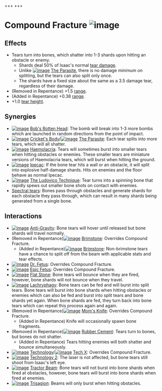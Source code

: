 +++
+++

 # Compound Fracture ![image](/image/Compound_Fracture.png) 


Effects
---------


* Tears turn into bones, which shatter into 1-3 shards upon hitting an obstacle or enemy.
	+ Shards deal 50% of Isaac's normal [tear damage](/wiki/Damage "Damage").
	+ Unlike [![image](/image/The_Parasite.png)](/wiki/The_Parasite "The Parasite") [The Parasite](/wiki/The_Parasite "The Parasite"), there is no damage minimum on splitting, but the tears can also split only once.
	+ The shards have a fixed size about the same as a 3.5 damage tear, regardless of their damage.
* (Removed in Repentance) +1.5 [range](/wiki/Range "Range").
* (Added in Repentance) +0.38 [range](/wiki/Range "Range").
* +1.0 [tear height](/wiki/Tear_height "Tear height").


Synergies
-----------


* [![image](/image/Bob%27s_Rotten_Head.png)](/wiki/Bob%27s_Rotten_Head "Bob's Rotten Head") [Bob's Rotten Head](/wiki/Bob%27s_Rotten_Head "Bob's Rotten Head"): The bomb will break into 1-3 more bombs which are launched in random directions from the point of impact.
* [![image](/image/Cricket%27s_Body.png)](/wiki/Cricket%27s_Body "Cricket's Body") [Cricket's Body](/wiki/Cricket%27s_Body "Cricket's Body")/[![image](/image/The_Parasite.png)](/wiki/The_Parasite "The Parasite") [The Parasite](/wiki/The_Parasite "The Parasite"): Each tear splits into more tears, which will all shatter.
* [![image](/image/Haemolacria.png)](/wiki/Haemolacria "Haemolacria") [Haemolacria](/wiki/Haemolacria "Haemolacria"): Tears will sometimes burst into smaller tears when hitting obstacles or enemies. These smaller tears are miniature versions of Haemolacria tears, which will burst when hitting the ground.
* [![image](/image/Ipecac.png)](/wiki/Ipecac "Ipecac") [Ipecac](/wiki/Ipecac "Ipecac"): If the bone tear hits a wall or an obstacle, it will split into explosive half-damage shards. Hits on enemies and the floor behave as normal Ipecac.
* [![image](/image/The_Ludovico_Technique.png)](/wiki/The_Ludovico_Technique "The Ludovico Technique") [The Ludovico Technique](/wiki/The_Ludovico_Technique "The Ludovico Technique"): Tear turns into a spinning bone that rapidly spews out smaller bone shots on contact with enemies.
* [Spectral tears](/wiki/Spectral_tears "Spectral tears"): Bones pass through obstacles and generate shards for each obstacle they pass through, which can result in many shards being generated from a single bone.


Interactions
--------------


* [![image](/image/Anti-Gravity.png)](/wiki/Anti-Gravity "Anti-Gravity") [Anti-Gravity](/wiki/Anti-Gravity "Anti-Gravity"): Bone tears will hover until released but bone shards will travel normally.
* (Removed in Repentance)[![image](/image/Brimstone.png)](/wiki/Brimstone "Brimstone") [Brimstone](/wiki/Brimstone "Brimstone"): Overrides Compound Fracture.
	+ (Added in Repentance)[![image](/image/Brimstone.png)](/wiki/Brimstone "Brimstone") [Brimstone](/wiki/Brimstone "Brimstone"): Non-brimstone tears have a chance to split off from the beam with applicable stats and tear effects.
* [![image](/image/Dr._Fetus.png)](/wiki/Dr._Fetus "Dr. Fetus") [Dr. Fetus](/wiki/Dr._Fetus "Dr. Fetus"): Overrides Compound Fracture.
* [![image](/image/Epic_Fetus.png)](/wiki/Epic_Fetus "Epic Fetus") [Epic Fetus](/wiki/Epic_Fetus "Epic Fetus"): Overrides Compound Fracture.
* [![image](/image/Flat_Stone.png)](/wiki/Flat_Stone "Flat Stone") [Flat Stone](/wiki/Flat_Stone "Flat Stone"): Bone tears will bounce when they are fired, however, bone shards will not bounce when they travel.
* [![image](/image/Lachryphagy.png)](/wiki/Lachryphagy "Lachryphagy") [Lachryphagy](/wiki/Lachryphagy "Lachryphagy"): Bone tears can be fed and will burst into split tears. Bone tears will burst into bone shards when hitting obstacles or enemies which can also be fed and burst into split tears and bone shards yet again. When bone shards are fed, they turn back into bone tears which can repeat this process again and again.
* (Removed in Repentance)[![image](/image/Mom%27s_Knife.png)](/wiki/Mom%27s_Knife "Mom's Knife") [Mom's Knife](/wiki/Mom%27s_Knife "Mom's Knife"): Overrides Compound Fracture.
	+ (Added in Repentance) Knife will occasionally spawn bone fragments.
* (Removed in Repentance)[![image](/image/Rubber_Cement.png)](/wiki/Rubber_Cement "Rubber Cement") [Rubber Cement](/wiki/Rubber_Cement "Rubber Cement"): Tears turn to bones, but bones do not shatter.
	+ (Added in Repentance) Tears hitting enemies will both shatter and bounce simultaneously.
* [![image](/image/Technology.png)](/wiki/Technology "Technology") [Technology](/wiki/Technology "Technology")/[![image](/image/Tech_X.png)](/wiki/Tech_X "Tech X") [Tech X](/wiki/Tech_X "Tech X"): Overrides Compound Fracture.
* [![image](/image/Technology_2.png)](/wiki/Technology_2 "Technology 2") [Technology 2](/wiki/Technology_2 "Technology 2"): The laser is not affected, but bone tears still shoot from Isaac's left eye.
* [![image](/image/Tractor_Beam.png)](/wiki/Tractor_Beam "Tractor Beam") [Tractor Beam](/wiki/Tractor_Beam "Tractor Beam"): Bone tears will not burst into bone shards when fired at obstacles, however, bone tears will burst into bone shards when fired at enemies.
* [![image](/image/Trisagion.png)](/wiki/Trisagion "Trisagion") [Trisagion](/wiki/Trisagion "Trisagion"): Beams will only burst when hitting obstacles.


